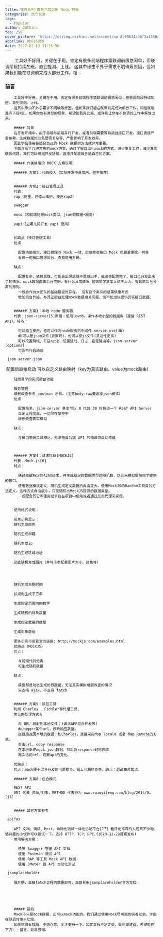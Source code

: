 ```yaml
---
title: 推荐系列-推荐六款实用 Mock 神器
categories: 热门文章
tags:
  - Popular
author: OSChina
top: 250
cover_picture: 'https://oscimg.oschina.net/oscnet/up-8c99634ab8f3a1586409c6c405d498064f5.png'
abbrlink: 8b616959
date: 2022-02-19 11:55:56
---
```


&emsp;&emsp; 工具好不好用，关键在于用。肯定有很多前端程序猿联调前很悠闲😌，但联调阶段持续加班，直到提测、上线。 这其中缘由不外乎需求不明确等原因，但如果我们能在联调前完成大部分工作，相...
<!-- more -->

                                                                                                                    
   
    
   ### 前言 
    
     
      
       
        
        工具好不好用，关键在于用。肯定有很多前端程序猿联调前很悠闲😌，但联调阶段持续加班，直到提测、上线。 
        这其中缘由不外乎需求不明确等原因，但如果我们能在联调前完成大部分工作，相信就能准点下班啦🚗。如果你也有类似的现象，希望能看完此篇，或许能让你在不协调的工作中解放出来。 
         
        ##### 背景 
        在开发环境中，由于后端与前端并行开发、或者前端需要等待后台接口开发。接口直接严重依赖，生成数据的业务逻辑复杂等，严重影响了开发效率。 
        因此学会使用最适合自己的 Mock 数据的方法就非常重要。 
        下面介绍了几种常用的mock方案，通过了解自动化mock的方式，减少重复工作，减少真实联调问题，我们可以根据开发场景，选择并配置最合适自己的方案。 
         
        ##### 六类常用的 MOCK 方案说明 
         
        ###### 方案1：代码侵入（实际开发中最常用，但不推荐） 
         
         
        ###### 方案2：接口管理工具 
        代表： 
        rap（阿里，已停止维护，使用rap2） 
         
        swagger 
         
        moco（和前端处理mock类似，json假数据+服务） 
         
        yapi（去哪儿网开发 yapi 官网） 
         
         
        优缺点（接口管理工具） 
        优点： 
         
          配置功能强大，接口管理与 Mock 一体，后端修改接口 Mock 也跟着更改，可靠  
          有统一的接口管理后台，查找使用方便。  
         
        缺点： 
         
          配置复杂，依赖后端，可能会出现后端不愿意出手，或者等配置完了，接口也开发出来了的情况。mock数据都由后台控制，有什么异常情况 前端同学基本上使不上力。有背前后台分离的原则。  
          一般会作为大团队的基础建设而存在， 没有这个条件的话需慎重考虑  
          增加后台负担，与其让后台处理mock数据相关问题，倒不如加快提供真实接口数据。  
         
         
        ###### 方案3：本地 node 服务器 
        代表：json-server[5]原理：使用lowdb，操作本地小型的数据库（遵循 REST API）。特点： 
         
          可以独立使用，也可以作为node服务的中间件 server.use(db)  
          db可以是json文件(更直观)，也可以使js文件(灵活性更高)  
          可以设置跨域、开启gzip、设置延时、日志、指定路由等。json-server [options]  
          可命令行启动或  
 ```java 
  json-server.json
  ``` 
  配置后直接启动 可以自定义路由映射（key为真实路由、value为mock路由）  
         
        轻而易举的实现后台功能 
         
        服务管理 
        增删改查参考 postman 示例。（注意body-raw要选择json模式） 
        优点： 
         
          配置简单，json-server 甚至可以 0 代码 30 秒启动一个 REST API Server  
          自定义程度高，一切尽在掌控中  
          增删改查真实模拟  
         
        缺点： 
         
          与接口管理工具相比，无法随着后端 API 的修改而自动修改  
         
         
         
        ###### 方案4：请求拦截[MOCKJS] 
        代表：Mock.js[6] 
        特点： 
         
          通过拦截特定的AJAX请求，并生成给定的数据类型的随机数，以此来模拟后端同学提供的接口。  
          使用数据模板定义，随机生成定义数据的自由度大。使用MockJS的Random工具类的方法定义，这种方式自由度小，只能随机出MockJS提供的数据类型。  
          一般配合其它库使用或单独在项目中使用或者通过反向代理来实现。  
         
         
        使用格式说明： 
         
        简单示例展示： 
        随机生成颜色 
         
        随机生成邮箱 
         
        随机生成ip 
         
        随机生成区域地址 
         
        还能随机生成图片（并可传参配置图片大小、颜色等） 
         
          
            
         
        随机生成日期时间 
         
        按规则生成字符串 
         
        生成指定范围内的数字 
         
        生成随机的对象数量 
         
        生成指定数量的数组 
         
        生成对象数组 
         
        更多示例可查看官方链接: http://mockjs.com/examples.html 
        优缺点（MOCKJS） 
        优点： 
         
          与前端代码分离  
          可生成随机数据  
         
        缺点： 
         
          数据都是动态生成的假数据，无法真实模拟增删改查的情况  
          只支持 ajax，不支持 fetch  
         
         
        ###### 方案5：抓包工具 
        利用 Charles 、Fiddler等代理工具， 
        常见的处理方式有 
         
          将 URL 映射到本地文件；(调试APP混合开发等)  
          debugger某个url，修改响应数据。  
          拦截后返回本地的数据，如Charles，直接采用Map locale 或者 Map Remote的方式。  
          右击url, copy response  
          在本地新建mock json数据，然后将response粘贴修改  
          再次访问url，观察api的变化。  
         
        优缺点： 
        优点：mock便于混合开发的问题排查、线上问题排查等。缺点：调试相对繁琐。 
         
        ###### 方案6：组合模式 
         
        REST API 
        URI 代表 资源/对象，METHOD 代表行为 www.ruanyifeng.com/blog/2014/0…[15] 
         
         
        ##### 其它方案参考 
         
           
 ```java 
  apifox
  ``` 
   
         
        API 文档、调试、Mock、自动化测试一体化协助平台[17] 看评论推荐的人还真不少😆，感兴趣的小伙伴可以尝试一下。支持 HTTP、TCP、RPC,(2020-12-28首版发布) 
        常用解决方案： 
         
          使用 Swagger 管理 API 文档  
          使用 Postman 调试 API  
          使用 RAP 等工具 Mock API 数据  
          使用 JMeter 做 API 自动化测试  
         
         
           
 ```java 
  jsonplaceholder
  ``` 
   
         
        很方便，直接fetch远程的数据即可，高效易用jsonplaceholder官方文档 
         
          
            
         
         
        ##### 最后 
        Mock不只是mock数据，还可以mock功能的。我们通过使用Mock尽可能的完善功能，才能在联调时事半功倍。 
        如果觉得有帮助，不妨点赞、关注支持一下。如文章有不足之处、疑问或建议，希望能在下方👇🏻 留言，非常感谢。 
        
       
      
     
    
   
  

                                        